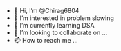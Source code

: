 - 👋 Hi, I’m @Chirag6804
- 👀 I’m interested in problem slowing
- 🌱 I’m currently learning DSA
- 💞️ I’m looking to collaborate on ...
- 📫 How to reach me ...

<!---
Chirag6804/Chirag6804 is a ✨ special ✨ repository because its `README.md` (this file) appears on your GitHub profile.
You can click the Preview link to take a look at your changes.
--->
